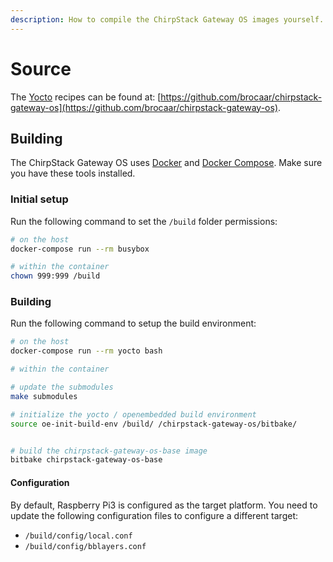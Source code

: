 ```yaml
---
description: How to compile the ChirpStack Gateway OS images yourself.
---
```


# Source

The [Yocto](https://www.yoctoproject.org/) recipes can be found at:
[https://github.com/brocaar/chirpstack-gateway-os](https://github.com/brocaar/chirpstack-gateway-os).

## Building

The ChirpStack Gateway OS uses [Docker](https://www.docker.com/) and
[Docker Compose](https://docs.docker.com/compose/). Make sure you have
these tools installed.


### Initial setup

Run the following command to set the `/build` folder permissions:

```bash
# on the host
docker-compose run --rm busybox

# within the container
chown 999:999 /build
```

### Building

Run the following command to setup the build environment:

```bash
# on the host
docker-compose run --rm yocto bash

# within the container

# update the submodules
make submodules

# initialize the yocto / openembedded build environment
source oe-init-build-env /build/ /chirpstack-gateway-os/bitbake/


# build the chirpstack-gateway-os-base image
bitbake chirpstack-gateway-os-base
```

#### Configuration

By default, Raspberry Pi3 is configured as the target platform. You need to
update the following configuration files to configure a different target:

* `/build/config/local.conf`
* `/build/config/bblayers.conf`
